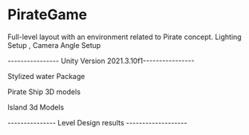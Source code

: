 # PirateGame

Full-level layout with an environment related to Pirate concept.
Lighting Setup , Camera Angle Setup 


---------------- Unity Version 2021.3.10f1----------------

Stylized water Package

Pirate Ship 3D models

Island 3d Models

--------------- Level Design results -------------------




